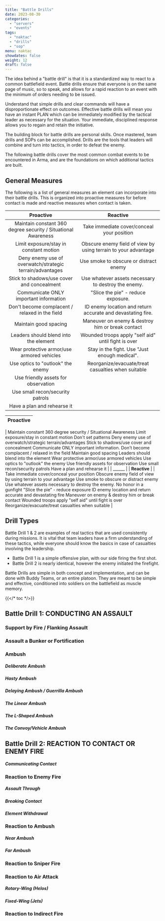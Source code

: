 ```yaml
---
title: "Battle Drills"
date: 2023-08-30
categories:
  - "servers"
  - "events"
tags:
  - "naktac"
  - "drills"
  - "sop"
menu: naktac
showdates: false
weight: 12
draft: false
---
```

The idea behind a "battle drill" is that it is a standardized way to react to a common battlefield event. Battle drills ensure that everyone is on the same page of music, so to speak, and allows for a rapid reaction to an event with the minimum of orders needing to be issued.

Understand that simple drills and clear commands will have a disproportionate effect on outcomes. Effective battle drills will mean you have an instant PLAN which can be immediately modified by the tactical leader as necessary for the situation. Your immediate, disciplined response allows you to regain and retain the initiative.

The building block for battle drills are personal skills. Once mastered, team drills and SOPs can be accomplished.  Drills are the tools that leaders will combine and turn into tactics, in order to defeat the enemy.

The following battle drills cover the most common combat events to be encountered in Arma, and are the foundations on which additional tactics are built.
<!-- more -->
## General Measures
The following is a list of general measures an element can incorporate into their battle drills. This is organized into proactive measures for before contact is made and reactive measures when contact is taken.

| Proactive | Reactive  |
|:---------:|:---------:|
| Maintain constant 360 degree security / Situational Awareness | Take immediate cover/conceal your position |
| Limit exposure/stay in constant motion | Obscure enemy field of view by using terrain to your advantage |
| Deny enemy use of overwatch/strategic terrain/advantages | Use smoke to obscure or distract enemy |
| Stick to shadows/use cover and concealment | Use whatever assets necessary to destroy the enemy.|
| Communicate ONLY important information | "Slice the pie" - reduce exposure. |
| Don't become complacent / relaxed in the field | ID enemy location and return accurate and devastating fire. |
| Maintain good spacing | Maneuver on enemy & destroy him or break contact |
| Leaders should blend into the element | Wounded troops apply "self aid" until fight is over |
| Wear protective armor/use armored vehicles | Stay in the fight.  Use "Just enough medical". |
| Use optics to "outlook" the enemy | Reorganize/evacuate/treat casualties when suitable |
| Use friendly assets for observation | |
| Use small recon/security patrols | |
| Have a plan and rehearse it | |

| **Proactive** |
|:---------:|
|
Maintain constant 360 degree security / Situational Awareness
Limit exposure/stay in constant motion
Don't set patterns
Deny enemy use of overwatch/strategic terrain/advantages
Stick to shadows/use cover and concealment
Communicate ONLY important information.
Don't become complacent / relaxed in the field
Maintain good spacing
Leaders should blend into the element
Wear protective armor/use armored vehicles
Use optics to "outlook" the enemy
Use friendly assets for observation
Use small recon/security patrols
Have a plan and rehearse it
|
| ______ |
| **Reactive** |
|
Take immediate cover/conceal your position
Obscure enemy field of view by using terrain to your advantage
Use smoke to obscure or distract enemy
Use whatever assets necessary to destroy the enemy. No honor in a gunfight
"Slice the pie" - reduce exposure
ID enemy location and return accurate and devastating fire
Maneuver on enemy & destroy him or break contact
Wounded troops apply "self aid" until fight is over
Reorganize/evacuate/treat casualties when suitable
|

## Drill Types

Battle Drill 1 & 2 are examples of real tactics that are used consistently during missions. It is vital that team leaders have a firm understanding of these tactics, while everyone should know the basics in case of casualties involving the leadership. 

- Battle Drill 1 is a simple offensive plan, with our side firing the first shot. 
- Battle Drill 2 is nearly identical, however the enemy initiated the firefight. 

Battle Drills are simple in both concept and implementation, and can be done with Buddy Teams, or an entire platoon. They are meant to be simple and effective, conditioned into soldiers on the battlefield as muscle memory. 

{{</* toc */>}}

## Battle Drill 1: CONDUCTING AN ASSAULT
### Support by Fire / Flanking Assault
### Assault a Bunker or Fortification
### Ambush
##### Deliberate Ambush
##### Hasty Ambush
##### Delaying Ambush / Guerrilla Ambush
##### The Linear Ambush
##### The L-Shaped Ambush
##### The Convoy/Vehicle Ambush

## Battle Drill 2: REACTION TO CONTACT OR ENEMY FIRE
##### Communicating Contact
### Reaction to Enemy Fire
##### Assault Through
##### Breaking Contact
##### Element Withdrawal
### Reaction to Ambush
##### Near Ambush
##### Far Ambush
### Reaction to Sniper Fire
### Reaction to Air Attack
##### Rotary-Wing (Helos)
##### Fixed-Wing (Jets)
### Reaction to Indirect Fire